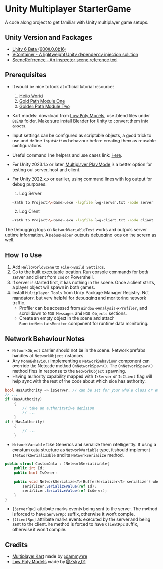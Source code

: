 # Unity Multiplayer StarterGame

A code along project to get familiar with Unity multiplayer game setups.

## Unity Version and Packages

- [Unity 6 Beta (6000.0.0b16)](https://unity.com/releases/editor/beta)
- [VContainer - A lightweight Unity dependency injection solution](https://github.com/hadashiA/VContainer)
- [SceneReference - An inspector scene reference tool](https://github.com/starikcetin/Eflatun.SceneReference)

## Prerequisites

- It would be nice to look at official tutorial resources
  1. [Hello World](https://docs-multiplayer.unity3d.com/netcode/current/tutorials/helloworld/)
  2. [Gold Path Module One](https://docs-multiplayer.unity3d.com/netcode/current/tutorials/goldenpath_series/goldenpath_one/)
  3. [Golden Path Module Two](https://docs-multiplayer.unity3d.com/netcode/current/tutorials/goldenpath_series/goldenpath_two/)

- Kart models: download from [Low Poly Models](https://opengameart.org/content/modular-karts), use .blend files under `BLEND` folder. Make sure install Blender for Unity to convert them into assets.
- Input settings can be configured as scriptable objects, a good trick to use and define `InputAction` behaviour before creating them as reusable configurations.
- Useful command line helpers and use cases link: [Here](https://docs-multiplayer.unity3d.com/netcode/current/tutorials/command-line-helper/).
- For Unity 2023.1.x or later, [Multiplayer Play Mode](https://docs-multiplayer.unity3d.com/tools/1.1.0/mppm/) is a better option for testing out server, host and client.
- For Unity 2022.x.x or earilier, using command lines with log output for debug purposes.

  1. Log Server

  ```bash
  <Path to Project>\<Game>.exe -logfile log-server.txt -mode server
  ```

  2. Log Client

  ```bash
  <Path to Project>\<Game>.exe -logfile log-client.txt -mode client
  ```

The Debugging logs on `NetworkVariableTest` works and outputs server uptime information. A `DebugHelper` outputs debugging logs on the screen as well.

## How To Use

1. Add `HelloWorldScene` to `File->Build Settings`.
2. Go to the built executable location. Run console commands for both server and client from `cmd` or Powershell.
3. If server is started first, it has nothing in the scene. Once a client starts, a player object will spawn in both games.
4. Install `Multiplayer Tools` from Unity Package Manager Registry. Not mandatory, but very helpful for debugging and monitoring network traffic.
   - Profiler can be accessed from `Window`->`Analysis`->`Profiler`, and scrolldown to `NGO Messages` and `NGO Objects` sections.
   - Create an empty object in the scene and attach `RuntimeNetstatsMonitor` component for runtime data monitoring.

## Network Behaviour Notes

- `NetworkObject` carrier should not be in the scene. Network prefabs handles all `NetworkObject` instances.
- Any `MonoBehaviour` implementing a `NetworkBehaviour` component can override the Netcode method `OnNetworkSpawn()`. The `OnNetworkSpawn()` method fires in response to the `NetworkObject` spawning.
- Having authority capability mapped with `IsServer` or `IsClient` flag will help sync with the rest of the code about which side has authority.

```csharp
bool HasAuthority => isServer; // can be set for your whole class or even project
// ...
if (HasAuthority)
    { 
        // take an authoritative decision
        // ...
    }
if (!HasAuthority)
    {
        // ...
    }
```

- `NetworkVariable` take Generics and serialize them intelligently. If using a constum data structure as `NetworkVariable` type, it should implement `INetworkSerializable` and its `NetworkSerialize` method.

```csharp
public struct CustomData : INetworkSerializable{
    public int Id;
    public bool IsOwner;
    
    public void NetworkSerialize<T>(BufferSerializer<T> serializer) where T: IReaderWriter{
        serializer.SerializeValue(ref Id);
        serializer.SerializeValue(ref IsOwner);
    }
}
```

- `[ServerRpc]` attribute marks events being sent to the server. The method is forced to have `ServerRpc` suffix, otherwise it won't compile.
- `[ClientRpc]` attribute marks events executed by the server and being sent to the client. he method is forced to have `ClientRpc` suffix, otherwise it won't compile.

## Credits

- [Multiplayer Kart](https://github.com/adammyhre/Unity-Multiplayer-Kart) made by [adammyhre](https://github.com/adammyhre)
- [Low Poly Models](https://opengameart.org/content/modular-karts) made by [@Zsky_01](https://www.patreon.com/Zsky)

